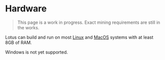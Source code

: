 # Hardware

> This page is a work in progress. Exact mining requirements are still in the works.

Lotus can build and run on most [Linux](https://ubuntu.com/) and [MacOS](https://www.apple.com/macos) systems with at least 8GB of RAM.

Windows is not yet supported.
